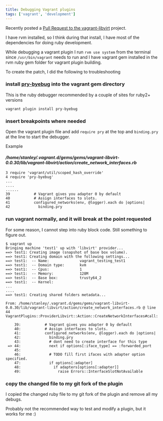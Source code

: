 ```yaml
---
title: Debugging Vagrant plugins
tags: ['vagrant', 'development']
---
```



Recently posted a [Pull Request to the
vagrant-libvirt](https://github.com/pradels/vagrant-libvirt/pull/413) project.

I have rvm installed, so I think during that install, I have most of the
dependencies for doing ruby development.

While debugging a vagrant plugin
I run ``rvm use system`` from the terminal since ``/usr/bin/vagrant`` needs to run and I have
vagrant gem installed in the rvm ruby gem folder for vagrant plugin building.

To create the patch, I did the following to troubleshooting

### install [pry-byebug](https://github.com/deivid-rodriguez/pry-byebug) into the vagrant gem directory
This is the ruby debugger recommended by a couple of sites for ruby2+ versions

```
vagrant plugin install pry-byebug
```


### insert breakpoints where needed
Open the vagrant plugin file and add ``require pry`` at the top and
``binding.pry`` at the line to start the debugger.

Example
#### _/home/stanley/.vagrant.d/gems/gems/vagrant-libvirt-0.0.30/lib/vagrant-libvirt/action/create_network_interfaces.rb_

```
3 require 'vagrant/util/scoped_hash_override'
4 require 'pry-byebug'
...
....
......
39           # Vagrant gives you adapter 0 by default
40           # Assign interfaces to slots.
41           configured_networks(env, @logger).each do |options|
42             binding.pry

```

### run vagrant normally, and it will break at the point requested

For some reason, I cannot step into ruby block code. Still something to figure
out.

```
$ vagrant up
Bringing machine 'test1' up with 'libvirt' provider...
==> test1: Creating image (snapshot of base box volume).
==> test1: Creating domain with the following settings...
==> test1:  -- Name:              vagrant_testing_test1
==> test1:  -- Domain type:       kvm
==> test1:  -- Cpus:              1
==> test1:  -- Memory:            128M
==> test1:  -- Base box:          trusty64_2
==> test1:  -- Kernel:
...
....
==> test1: Creating shared folders metadata...

From: /home/stanley/.vagrant.d/gems/gems/vagrant-libvirt-0.0.30/lib/vagrant-libvirt/action/create_network_interfaces.rb @ line 44 VagrantPlugins::ProviderLibvirt::Action::CreateNetworkInterfaces#call:

    39:           # Vagrant gives you adapter 0 by default
    40:           # Assign interfaces to slots.
    41:           configured_networks(env, @logger).each do |options|
    42:             binding.pry
    43:             # dont need to create interface for this type
 => 44:             next if options[:iface_type] == :forwarded_port
    45:
    46:             # TODO fill first ifaces with adapter option specified.
    47:             if options[:adapter]
    48:               if adapters[options[:adapter]]
    49:                 raise Errors::InterfaceSlotNotAvailable

```


### copy the changed file to my git fork of the plugin
I copied the changed ruby file to my git fork of the plugin and remove
all my debugs.



Probably not the recommended way to test and modify a plugin, but it works for
me :)


